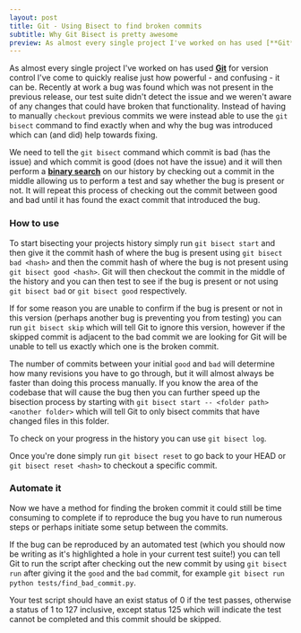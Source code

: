 ```yaml
---
layout: post
title: Git - Using Bisect to find broken commits
subtitle: Why Git Bisect is pretty awesome
preview: As almost every single project I've worked on has used [**Git**](https://git-scm.com/) for version control I've come to quickly realise just how powerful - and confusing - it can be. Recently at work a bug was found which was not present in the previous release, our test suite didn't detect the issue and we weren't aware of any changes that could have broken that functionality. 
---
```


As almost every single project I've worked on has used [**Git**](https://git-scm.com/) for version control I've come to quickly realise just how powerful - and confusing - it can be. Recently at work a bug was found which was not present in the previous release, our test suite didn't detect the issue and we weren't aware of any changes that could have broken that functionality. Instead of having to manually `checkout` previous commits we were instead able to use the `git bisect` command to find exactly when and why the bug was introduced which can (and did) help towards fixing. 

We need to tell the `git bisect` command which commit is bad (has the issue) and which commit is good (does not have the issue) and it will then perform a [**binary search**](https://en.wikipedia.org/wiki/Binary_search_algorithm) on our history by checking out a commit in the middle allowing us to perform a test and say whether the bug is present or not. It will repeat this process of checking out the commit between good and bad until it has found the exact commit that introduced the bug. 

### How to use
To start bisecting your projects history simply run `git bisect start` and then give it the commit hash of where the bug is present using `git bisect bad <hash>` and then the commit hash of where the bug is not present using `git bisect good <hash>`. Git will then checkout the commit in the middle of the history and you can then test to see if the bug is present or not using `git bisect bad` or `git bisect good` respectively. 

If for some reason you are unable to confirm if the bug is present or not in this version (perhaps another bug is preventing you from testing) you can run `git bisect skip` which will tell Git to ignore this version, however if the skipped commit is adjacent to the bad commit we are looking for Git will be unable to tell us exactly which one is the broken commit. 

The number of commits between your initial `good` and `bad` will determine how many revisions you have to go through, but it will almost always be faster than doing this process manually. If you know the area of the codebase that will cause the bug then you can further speed up the bisection process by starting with `git bisect start -- <folder path> <another folder>` which will tell Git to only bisect commits that have changed files in this folder. 

To check on your progress in the history you can use `git bisect log`. 

Once you're done simply run `git bisect reset` to go back to your HEAD or `git bisect reset <hash>` to checkout a specific commit. 

### Automate it
Now we have a method for finding the broken commit it could still be time consuming to complete if to reproduce the bug you have to run numerous steps or perhaps initiate some setup between the commits. 

If the bug can be reproduced by an automated test (which you should now be writing as it's highlighted a hole in your current test suite!) you can tell Git to run the script after checking out the new commit by using `git bisect run` after giving it the `good` and the `bad` commit, for example `git bisect run python tests/find_bad_commit.py`. 

Your test script should have an exist status of 0 if the test passes, otherwise a status of 1 to 127 inclusive, except status 125 which will indicate the test cannot be completed and this commit should be skipped. 
